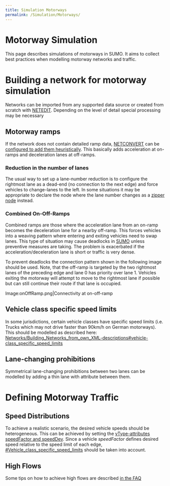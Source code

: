 ```yaml
---
title: Simulation Motorways
permalink: /Simulation/Motorways/
---
```


Motorway Simulation
===================

This page describes simulations of motorways in SUMO. It aims to collect best practices when modelling motorway networks and traffic.

Building a network for motorway simulation
==========================================

Networks can be imported from any supported data source or created from scratch with [NETEDIT](/NETEDIT "wikilink"). Depending on the level of detail special processing may be necessary

Motorway ramps
--------------

If the network does not contain detailed ramp data, [NETCONVERT](/NETCONVERT "wikilink") can be [configured to add them heuristically](/Networks/Further_Options#Guessing_On-_and_Off-Ramps "wikilink"). This basically adds acceleration at on-ramps and deceleration lanes at off-ramps.

### Reduction in the number of lanes

The usual way to set up a lane-number reduction is to configure the rightmost lane as a dead-end (no connection to the next edge) and force vehicles to change-lanes to the left. In some situations it may be appropriate to declare the node where the lane number changes as a [zipper node](/Networks/Building_Networks_from_own_XML-descriptions#Node_types "wikilink") instead.

### Combined On-Off-Ramps

Combined ramps are those where the acceleration lane from an on-ramp becomes the deceleration lane for a nearby off-ramp. This forces vehicles into a weaving pattern where entering and exiting vehicles need to swap lanes. This type of situation may cause deadlocks in [SUMO](/SUMO "wikilink") unless preventive measures are taking. The problem is exacerbated if the acceleration/deceleration lane is short or traffic is very dense.

To prevent deadlocks the connection pattern shown in the following image should be used. Note, that the off-ramp is targeted by the two rightmost lanes of the preceding edge and lane 0 has priority over lane 1. Vehicles exiting the motorway will attempt to move to the rightmost lane if possible but can still continue their route if that lane is occupied.

Image:onOffRamp.png|Connectivity at on-off-ramp

Vehicle class specific speed limits
-----------------------------------

In some jurisdictions, certain vehicle classes have specific speed limits (i.e. Trucks which may not drive faster than 90km/h on German motorways). This should be modelled as described here: [Networks/Building_Networks_from_own_XML-descriptions\#vehicle-class_specific_speed_limits](/Networks/Building_Networks_from_own_XML-descriptions#vehicle-class_specific_speed_limits "wikilink")

Lane-changing prohibitions
--------------------------

Symmetrical lane-changing prohibitions between two lanes can be modelled by adding a thin lane with attribute between them.

Defining Motorway Traffic
=========================

Speed Distributions
-------------------

To achieve a realistic scenario, the desired vehicle speeds should be heterogeneous. This can be achieved by setting the [vType-attributes speedFactor and speedDev](/Definition_of_Vehicles,_Vehicle_Types,_and_Routes#Speed_Distributions "wikilink"). Since a vehicle *speedFactor* defines desired speed relative to the speed limit of each edge, [\#Vehicle_class_specific_speed_limits](/#Vehicle_class_specific_speed_limits "wikilink") should be taken into account.

High Flows
----------

Some tips on how to achieve high flows are described [in the FAQ](/FAQ#How_do_I_get_high_flows.2Fvehicle_densities.3F "wikilink")